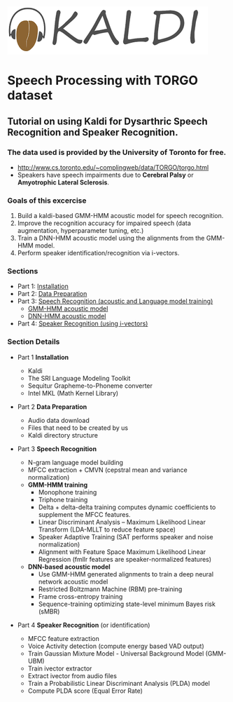 ![alt text](kaldi.png "Title")
# Speech Processing with TORGO dataset
## Tutorial on using Kaldi for Dysarthric Speech Recognition and Speaker Recognition.
### The data used is provided by the University of Toronto for free. 
- http://www.cs.toronto.edu/~complingweb/data/TORGO/torgo.html
- Speakers have speech impairments due to **Cerebral Palsy** or **Amyotrophic Lateral Sclerosis**.

### Goals of this excercise 
1. Build a kaldi-based GMM-HMM acoustic model for speech recognition.
2. Improve the recognition accuracy for impaired speech (data augmentation, hyperparameter tuning, etc.) 
3. Train a DNN-HMM acoustic model using the alignments from the GMM-HMM model. 
4. Perform speaker identification/recognition via i-vectors.


### Sections
- Part 1: [Installation](https://github.com/abnerLing/TORGO-ASR/tree/main/installation)
- Part 2: [Data Preparation](https://github.com/abnerLing/TORGO-ASR/tree/main/data%20prep)
- Part 3: [Speech Recognition (acoustic and Language model training)](https://github.com/abnerLing/TORGO-ASR/tree/main/speech%20recognition)
  - [GMM-HMM acoustic model](https://github.com/abnerLing/TORGO-ASR/tree/main/speech%20recognition#stage-3-acoustic-model-training)
  - [DNN-HMM acoustic model](https://github.com/abnerLing/TORGO-ASR/tree/main/speech%20recognition/DNN)
- Part 4: [Speaker Recognition (using i-vectors)](https://github.com/abnerLing/TORGO-ASR/tree/main/speaker%20recognition)


### Section Details
- Part 1 **Installation**
  - Kaldi 
  - The SRI Language Modeling Toolkit
  - Sequitur Grapheme-to-Phoneme converter
  - Intel MKL (Math Kernel Library)
- Part 2 **Data Preparation**
  - Audio data download
  - Files that need to be created by us
  - Kaldi directory structure
- Part 3 **Speech Recognition**
  - N-gram language model building
  - MFCC extraction + CMVN (cepstral mean and variance normalization)
  - **GMM-HMM training**
     - Monophone training
     - Triphone training
      - Delta + delta-delta training computes dynamic coefficients to supplement the MFCC features.
      - Linear Discriminant Analysis – Maximum Likelihood Linear Transform (LDA-MLLT to reduce feature space)
      - Speaker Adaptive Training (SAT performs speaker and noise normalization) 
    - Alignment with Feature Space Maximum Likelihood Linear Regression (fmllr features are speaker-normalized features)
  - **DNN-based acoustic model**
    - Use GMM-HMM generated alignments to train a deep neural network acoustic model
    - Restricted Boltzmann Machine (RBM) pre-training
    - Frame cross-entropy training
    - Sequence-training optimizing state-level minimum Bayes risk (sMBR)
   
- Part 4 **Speaker Recognition** (or identification)
  - MFCC feature extraction
  - Voice Activity detection (compute energy based VAD output)
  - Train Gaussian Mixture Model - Universal Background Model (GMM-UBM)
  - Train ivector extractor
  - Extract ivector from audio files
  - Train a Probabilistic Linear Discriminant Analysis (PLDA) model
  - Compute PLDA score (Equal Error Rate)
